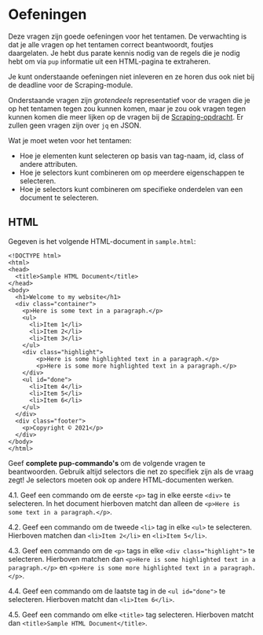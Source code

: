 # Oefeningen

Deze vragen zijn goede oefeningen voor het tentamen. De verwachting is dat je alle vragen op het tentamen correct beantwoordt, foutjes daargelaten. Je hebt dus parate kennis nodig van de regels die je nodig hebt om via `pup` informatie uit een HTML-pagina te extraheren.

Je kunt onderstaande oefeningen niet inleveren en ze horen dus ook niet bij de deadline voor de Scraping-module.

Onderstaande vragen zijn *grotendeels* representatief voor de vragen die je op het tentamen tegen zou kunnen komen, maar je zou ook vragen tegen kunnen komen die meer lijken op de vragen bij de [Scraping-opdracht](/tools/scraping). Er zullen geen vragen zijn over `jq` en JSON.

Wat je moet weten voor het tentamen:

- Hoe je elementen kunt selecteren op basis van tag-naam, id, class of andere attributen.
- Hoe je selectors kunt combineren om op meerdere eigenschappen te selecteren.
- Hoe je selectors kunt combineren om specifieke onderdelen van een document te selecteren.

## HTML

Gegeven is het volgende HTML-document in `sample.html`:

    <!DOCTYPE html>
    <html>
    <head>
      <title>Sample HTML Document</title>
    </head>
    <body>
      <h1>Welcome to my website</h1>
      <div class="container">
        <p>Here is some text in a paragraph.</p>
        <ul>
          <li>Item 1</li>
          <li>Item 2</li>
          <li>Item 3</li>
        </ul>
        <div class="highlight">
            <p>Here is some highlighted text in a paragraph.</p>
            <p>Here is some more highlighted text in a paragraph.</p>
        </div>
        <ul id="done">
          <li>Item 4</li>
          <li>Item 5</li>
          <li>Item 6</li>
        </ul>
      </div>
      <div class="footer">
        <p>Copyright © 2021</p>
      </div>
    </body>
    </html>

Geef **complete pup-commando's** om de volgende vragen te beantwoorden. Gebruik altijd selectors die net zo specifiek zijn als de vraag zegt! Je selectors moeten ook op andere HTML-documenten werken.

4.1. Geef een commando om de eerste `<p>` tag in elke eerste `<div>` te selecteren. In het document hierboven matcht dan alleen de `<p>Here is some text in a paragraph.</p>`.

4.2. Geef een commando om de tweede `<li>` tag in elke `<ul>` te selecteren. Hierboven matchen dan `<li>Item 2</li>` en `<li>Item 5</li>`.

4.3. Geef een commando om de `<p>` tags in elke `<div class="highlight">` te selecteren. Hierboven matchen dan `<p>Here is some highlighted text in a paragraph.</p>` en `<p>Here is some more highlighted text in a paragraph.</p>`.

4.4. Geef een commando om de laatste tag in de `<ul id="done">` te selecteren. Hierboven matcht dan `<li>Item 6</li>`.

4.5. Geef een commando om elke `<title>` tag selecteren. Hierboven matcht dan `<title>Sample HTML Document</title>`.
